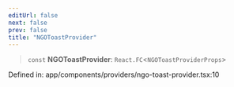 ```yaml
---
editUrl: false
next: false
prev: false
title: "NGOToastProvider"
---
```


> `const` **NGOToastProvider**: `React.FC`\<`NGOToastProviderProps`\>

Defined in: app/components/providers/ngo-toast-provider.tsx:10
